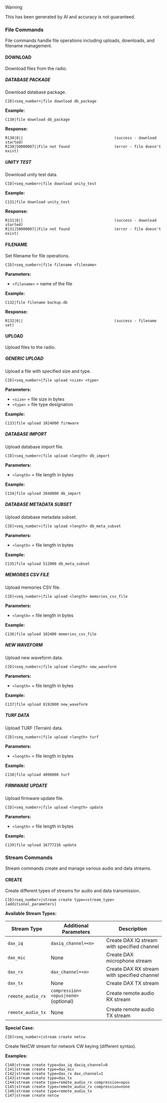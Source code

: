 > [!WARNING]
> This has been generated by AI and accuracy is not guaranteed.

### File Commands

File commands handle file operations including uploads, downloads, and filename management.

#### DOWNLOAD

Download files from the radio.

##### DATABASE PACKAGE

Download database package.

```
C[D]<seq_number>|file download db_package
```

**Example:**
```
C130|file download db_package
```

**Response:**
```
R130|0||                                         (success - download started)
R130|50000007||File not found                    (error - file doesn't exist)
```

##### UNITY TEST

Download unity test data.

```
C[D]<seq_number>|file download unity_test
```

**Example:**
```
C131|file download unity_test
```

**Response:**
```
R131|0||                                         (success - download started)
R131|50000007||File not found                    (error - file doesn't exist)
```

#### FILENAME

Set filename for file operations.

```
C[D]<seq_number>|file filename <filename>
```

**Parameters:**
- `<filename>` = name of the file

**Example:**
```
C132|file filename backup.db
```

**Response:**
```
R132|0||                                         (success - filename set)
```

#### UPLOAD

Upload files to the radio.

##### GENERIC UPLOAD

Upload a file with specified size and type.

```
C[D]<seq_number>|file upload <size> <type>
```

**Parameters:**
- `<size>` = file size in bytes
- `<type>` = file type designation

**Example:**
```
C133|file upload 1024000 firmware
```

##### DATABASE IMPORT

Upload database import file.

```
C[D]<seq_number>|file upload <length> db_import
```

**Parameters:**
- `<length>` = file length in bytes

**Example:**
```
C134|file upload 2048000 db_import
```

##### DATABASE METADATA SUBSET

Upload database metadata subset.

```
C[D]<seq_number>|file upload <length> db_meta_subset
```

**Parameters:**
- `<length>` = file length in bytes

**Example:**
```
C135|file upload 512000 db_meta_subset
```

##### MEMORIES CSV FILE

Upload memories CSV file.

```
C[D]<seq_number>|file upload <length> memories_csv_file
```

**Parameters:**
- `<length>` = file length in bytes

**Example:**
```
C136|file upload 102400 memories_csv_file
```

##### NEW WAVEFORM

Upload new waveform data.

```
C[D]<seq_number>|file upload <length> new_waveform
```

**Parameters:**
- `<length>` = file length in bytes

**Example:**
```
C137|file upload 8192000 new_waveform
```

##### TURF DATA

Upload TURF (Terrain) data.

```
C[D]<seq_number>|file upload <length> turf
```

**Parameters:**
- `<length>` = file length in bytes

**Example:**
```
C138|file upload 4096000 turf
```

##### FIRMWARE UPDATE

Upload firmware update file.

```
C[D]<seq_number>|file upload <length> update
```

**Parameters:**
- `<length>` = file length in bytes

**Example:**
```
C139|file upload 16777216 update
```

### Stream Commands

Stream commands create and manage various audio and data streams.

#### CREATE

Create different types of streams for audio and data transmission.

```
C[D]<seq_number>|stream create type=<stream_type> [additional_parameters]
```

**Available Stream Types:**

| Stream Type | Additional Parameters | Description |
|-------------|----------------------|-------------|
| `dax_iq` | `daxiq_channel=<n>` | Create DAX IQ stream with specified channel |
| `dax_mic` | None | Create DAX microphone stream |
| `dax_rx` | `dax_channel=<n>` | Create DAX RX stream with specified channel |
| `dax_tx` | None | Create DAX TX stream |
| `remote_audio_rx` | `compression=<opus\|none>` (optional) | Create remote audio RX stream |
| `remote_audio_tx` | None | Create remote audio TX stream |

**Special Case:**
```
C[D]<seq_number>|stream create netcw
```
Create NetCW stream for network CW keying (different syntax).

**Examples:**
```
C140|stream create type=dax_iq daxiq_channel=0
C141|stream create type=dax_mic
C142|stream create type=dax_rx dax_channel=1
C143|stream create type=dax_tx
C144|stream create type=remote_audio_rx compression=opus
C145|stream create type=remote_audio_rx compression=none
C146|stream create type=remote_audio_tx
C147|stream create netcw
```